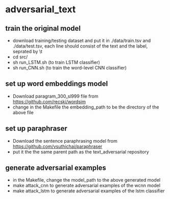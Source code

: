 # adversarial_text

## train the original model
 - download training/testing dataset and put it in ./data/train.tsv and ./data/test.tsv, each line should consist of the text and the label, seprated by \t
 - cd src/
 - sh run_LSTM.sh (to train LSTM classifier)
 - sh run_CNN.sh (to train the word-level CNN classifier)

## set up word embeddings model
 - Download paragram_300_sl999 file from https://github.com/recski/wordsim
 - change in the Makefile the embedding_path to be the directory of the above file

## set up paraphraser
 - Download the sentence paraphrasing model from https://github.com/vsuthichai/paraphraser
 - put it the the same parent path as the text_adversarial repository 

## generate adversarial examples
 - in the Makefile, change the model_path to the above generated model
 - make attack_cnn to generate adversarial examples of the wcnn model
 - make attack_lstm to generate adversarial examples of the lstm classifier



